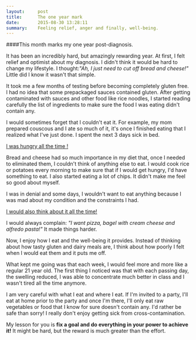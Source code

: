 ```yaml
---
layout:     post
title:      The one year mark
date:       2015-08-30 13:28:11
summary:    Feeling relief, anger and finally, well-being.  
---
```


####This month marks my one year post-diagnosis. 

It has been an incredibly hard, but amazingly rewarding year. At first, I felt relief and optimist about my diagnosis. I didn't think it would be hard to change my lifestyle.  I thought:*"Ah, I just need to cut off bread and cheese!"* Little did I know it wasn't that simple.

It took me a few months of testing before becoming completely gluten free. I had no idea that some prepackaged sauces contained gluten. After getting contaminated with sauces and other food like rice noodles, I started reading carefully the list of ingredients to make sure the food I was eating didn't contain any. 

I would sometimes forget that I couldn't eat it. For example, my mom prepared couscous and I ate so much of it, it's once I finished eating that I realized what I've just done. I spent the next 3 days sick in bed.

<ins>I was hungry all the time !</ins>

Bread and cheese had so much importance in my diet that, once I needed to eliminated them, I couldn't think of anything else to eat. I would cook rice or potatoes every morning to make sure that if I would get hungry, I'd have something to eat. I also started eating a lot of chips. It didn't make me feel so good about myself. 

I was in denial and some days, I wouldn't want to eat anything because I was mad about my condition and the constraints I had.

<ins>I would also think about it all the time!</ins>

I would always complain: *"I want pizza, bagel with cream cheese and alfredo pasta!"* It made things harder.

Now, I enjoy how I eat and the well-being it provides. Instead of thinking about how tasty gluten and dairy meals are, I think about how poorly I felt when I would eat them and it puts me off.  

What kept me going was that each week, I would feel more and more like a regular 21 year old. The first thing I noticed was that with each passing day, the swelling reduced, I was able to concentrate much better in class and I wasn't tired all the time anymore. 

I am very careful with what I eat and where I eat. If I'm invited to a party, I'll eat at home prior to the party and once I'm there, I'll only eat raw vegetables or food that I know for sure doesn't contain any. I'd rather be safe than sorry! I really don't enjoy getting sick from cross-contamination. 

My lesson for you is **fix a goal and do everything in your power to achieve it!** It might be hard, but the reward is much greater than the effort.
